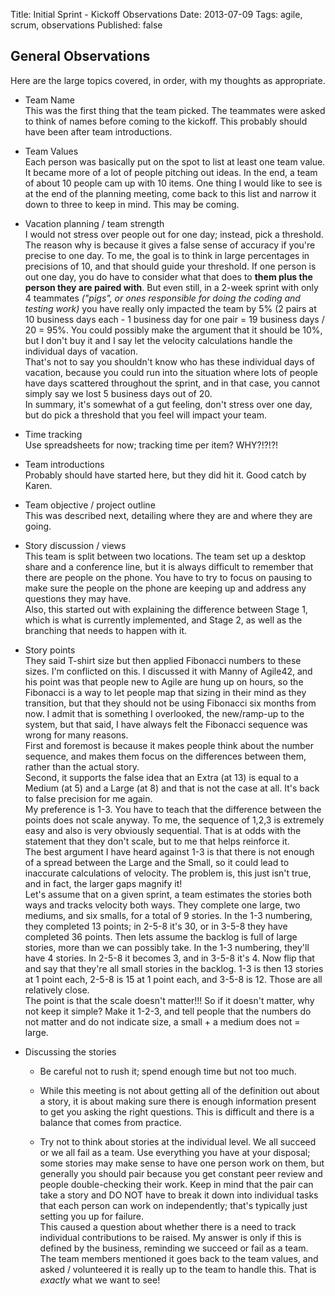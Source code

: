 Title: Initial Sprint - Kickoff Observations
Date: 2013-07-09
Tags: agile, scrum, observations
Published: false

<!-- IntuitiveMedical -->

## General Observations

Here are the large topics covered, in order, with my thoughts as appropriate.

+ Team Name  
This was the first thing that the team picked. The teammates were asked to think of names before coming to the kickoff. This probably should have been after team introductions.

+ Team Values  
Each person was basically put on the spot to list at least one team value. It became more of a lot of people pitching out ideas. In the end, a team of about 10 people cam up with 10 items. One thing I would like to see is at the end of the planning meeting, come back to this list and narrow it down to three to keep in mind. This may be coming. 


+ Vacation planning / team strength  
I would not stress over people out for one day; instead, pick a threshold. The reason why is because it gives a false sense of accuracy if you're precise to one day. To me, the goal is to think in large percentages in precisions of 10, and that should guide your threshold. If one person is out one day, you do have to consider what that does to **them plus the person they are paired with**. But even still, in a 2-week sprint with only 4 teammates *("pigs", or ones responsible for doing the coding and testing work)* you have really only impacted the team by 5% (2 pairs at 10 business days each - 1 business day for one pair = 19 business days / 20 = 95%. You could possibly make the argument that it should be 10%, but I don't buy it and I say let the velocity calculations handle the individual days of vacation.  
That's not to say you shouldn't know who has these individual days of vacation, because you could run into the situation where lots of people have days scattered throughout the sprint, and in that case, you cannot simply say we lost 5 business days out of 20.  
In summary, it's somewhat of a gut feeling, don't stress over one day, but do pick a threshold that you feel will impact your team.


+ Time tracking  
Use spreadsheets for now; tracking time per item? WHY?!?!?!


+ Team introductions  
Probably should have started here, but they did hit it. Good catch by Karen.

+ Team objective / project outline  
This was described next, detailing where they are and where they are going.

<!-- Luke was trained by Ken Schwaber at Siemens?; He should have been in the Scrum Master interviews. -->

+ Story discussion / views  
This team is split between two locations. The team set up a desktop share and a conference line, but it is always difficult to remember that there are people on the phone. You have to try to focus on pausing to make sure the people on the phone are keeping up and address any questions they may have.  
Also, this started out with explaining the difference between Stage 1, which is what is currently implemented, and Stage 2, as well as the branching that needs to happen with it.

+ Story points  
They said T-shirt size but then applied Fibonacci numbers to these sizes. I'm conflicted on this. I discussed it with Manny of Agile42, and his point was that people new to Agile are hung up on hours, so the Fibonacci is a way to let people map that sizing in their mind as they transition, but that they should not be using Fibonacci six months from now. I admit that is something I overlooked, the new/ramp-up to the system, but that said, I have always felt the Fibonacci sequence was wrong for many reasons.  
First and foremost is because it makes people think about the number sequence, and makes them focus on the differences between them, rather than the actual story.  
Second, it supports the false idea that an Extra (at 13) is equal to a Medium (at 5) and a Large (at 8) and that is not the case at all. It's back to false precision for me again.    
My preference is 1-3. You have to teach that the difference between the points does not scale anyway. To me, the sequence of 1,2,3 is extremely easy and also is very obviously sequential. That is at odds with the statement that they don't scale, but to me that helps reinforce it.  
The best argument I have heard against 1-3 is that there is not enough of a spread between the Large and the Small, so it could lead to inaccurate calculations of velocity. The problem is, this just isn't true, and in fact, the larger gaps magnify it!  
Let's assume that on a given sprint, a team estimates the stories both ways and tracks velocity both ways. They complete one large, two mediums, and six smalls, for a total of 9 stories. In the 1-3 numbering, they completed 13 points; in  2-5-8 it's 30, or in 3-5-8 they have completed 36 points. Then lets assume the backlog is full of large stories, more than we can possibly take. In the 1-3 numbering, they'll have 4 stories. In 2-5-8 it becomes 3, and in 3-5-8 it's 4. Now flip that and say that they're all small stories in the backlog. 1-3 is then 13 stories at 1 point each, 2-5-8 is 15 at 1 point each, and 3-5-8 is 12. Those are all relatively close.  
The point is that the scale doesn't matter!!! So if it doesn't matter, why not keep it simple? Make it 1-2-3, and tell people that the numbers do not matter and do not indicate size, a small + a medium does not = large.


+ Discussing the stories

	- Be careful not to rush it; spend enough time but not too much.
	
	- While this meeting is not about getting all of the definition out about a story, it is about making sure there is enough information present to get you asking the right questions. This is difficult and there is a balance that comes from practice.
	
	- Try not to think about stories at the individual level. We all succeed or we all fail as a team. Use everything you have at your disposal; some stories may make sense to have one person work on them, but generally you should pair because you get constant peer review and people double-checking their work. Keep in mind that the pair can take a story and DO NOT have to break it down into individual tasks that each person can work on independently; that's typically just setting you up for failure.  
	This caused a question about whether there is a need to track individual contributions to be raised. My answer is only if this is defined by the business, reminding we succeed or fail as a team. The team members mentioned it goes back to the team values, and asked / volunteered it is really up to the team to handle this. That is *exactly* what we want to see! 

